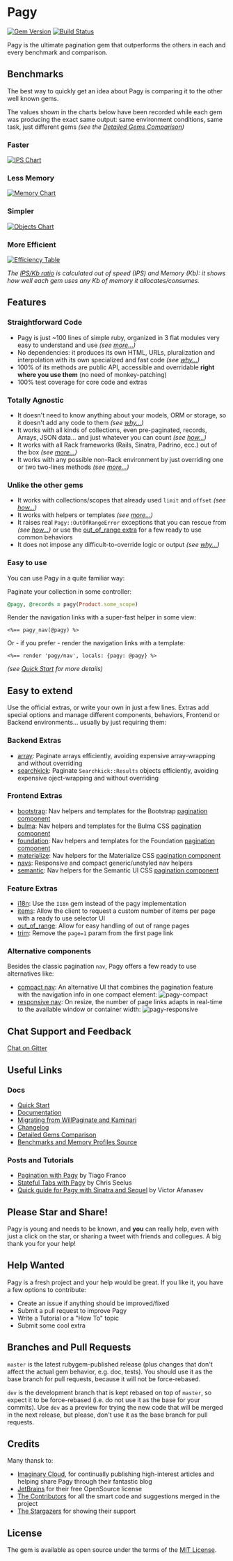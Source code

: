 # Pagy

[![Gem Version](https://badge.fury.io/rb/pagy.svg)](https://badge.fury.io/rb/pagy) [![Build Status](https://travis-ci.org/ddnexus/pagy.svg?branch=master)](https://travis-ci.org/ddnexus/pagy)

Pagy is the ultimate pagination gem that outperforms the others in each and every benchmark and comparison.

## Benchmarks

The best way to quickly get an idea about Pagy is comparing it to the other well known gems.

The values shown in the charts below have been recorded while each gem was producing the exact same output: same environment conditions, same task, just different gems _(see the [Detailed Gems Comparison](http://ddnexus.github.io/pagination-comparison/gems.html))_

### Faster

[![IPS Chart](docs/assets/images/ips-chart.png)](https://ddnexus.github.io/pagination-comparison/gems.html#ips-benchmark)

### Less Memory

[![Memory Chart](docs/assets/images/memory-chart.png)](https://ddnexus.github.io/pagination-comparison/gems.html#memory-profile)

### Simpler

[![Objects Chart](docs/assets/images/objects-chart.png)](https://ddnexus.github.io/pagination-comparison/gems.html#memory-profile)

### More Efficient

[![Efficiency Table](docs/assets/images/efficiency-table.png)](https://ddnexus.github.io/pagination-comparison/gems.html#efficiency-ratio)

_The [IPS/Kb ratio](http://ddnexus.github.io/pagination-comparison/gems.html#efficiency-ratio) is calculated out of speed (IPS) and Memory (Kb): it shows how well each gem uses any Kb of memory it allocates/consumes._

## Features

### Straightforward Code

- Pagy is just ~100 lines of simple ruby, organized in 3 flat modules very easy to understand and use _(see [more...](https://ddnexus.github.io/pagy/api))_
- No dependencies: it produces its own HTML, URLs, pluralization and interpolation with its own specialized and fast code _(see [why...](https://ddnexus.github.io/pagy/index#specialized-code-instead-of-generic-helpers))_
- 100% of its methods are public API, accessible and overridable **right where you use them** (no need of monkey-patching)
- 100% test coverage for core code and extras

### Totally Agnostic

- It doesn't need to know anything about your models, ORM or storage, so it doesn't add any code to them _(see [why...](https://ddnexus.github.io/pagy/index#stay-away-from-the-models))_
- It works with all kinds of collections, even pre-paginated, records, Arrays, JSON data... and just whatever you can count _(see [how...](https://ddnexus.github.io/pagy/how-to#paginate-any-collection))_
- It works with all Rack frameworks (Rails, Sinatra, Padrino, ecc.) out of the box _(see [more...](https://ddnexus.github.io/pagy/how-to#environment-assumptions))_
- It works with any possible non-Rack environment by just overriding one or two two-lines methods _(see [more...](https://ddnexus.github.io/pagy/how-to#environment-assumptions))_

### Unlike the other gems

- It works with collections/scopes that already used `limit` and `offset` _(see [how...](https://ddnexus.github.io/pagy/how-to#paginate-a-pre-offsetted-and-pre-limited-collection))_
- It works with helpers or templates _(see [more...](https://ddnexus.github.io/pagy/how-to#using-templates))_
- It raises real `Pagy::OutOfRangeError` exceptions that you can rescue from _(see [how...](https://ddnexus.github.io/pagy/how-to#handling-pagyoutofrangeerror-exception))_ or use the [out_of_range extra](http://ddnexus.github.io/pagy/extras/out_of_range) for a few ready to use common behaviors
- It does not impose any difficult-to-override logic or output _(see [why...](https://ddnexus.github.io/pagy/index#really-easy-to-customize))_

### Easy to use

You can use Pagy in a quite familiar way:

Paginate your collection in some controller:

```ruby
@pagy, @records = pagy(Product.some_scope)
```

Render the navigation links with a super-fast helper in some view:

```erb
<%== pagy_nav(@pagy) %>
```

Or - if you prefer - render the navigation links with a template:

```erb
<%== render 'pagy/nav', locals: {pagy: @pagy} %>
```

_(see [Quick Start](https://ddnexus.github.io/pagy/how-to#quick-start) for more details)_

## Easy to extend

Use the official extras, or write your own in just a few lines. Extras add special options and manage different components, behaviors, Frontend or Backend environments... usually by just requiring them:

### Backend Extras

- [array](http://ddnexus.github.io/pagy/extras/array): Paginate arrays efficiently, avoiding expensive array-wrapping and without overriding
- [searchkick](http://ddnexus.github.io/pagy/extras/searchkick): Paginate `Searchkick::Results` objects efficiently, avoiding expensive oject-wrapping and without overriding

### Frontend Extras

- [bootstrap](http://ddnexus.github.io/pagy/extras/bootstrap): Nav helpers and templates for the Bootstrap [pagination component](https://getbootstrap.com/docs/4.1/components/pagination)
- [bulma](http://ddnexus.github.io/pagy/extras/bulma): Nav helpers and templates for the Bulma CSS [pagination component](https://bulma.io/documentation/components/pagination)
- [foundation](http://ddnexus.github.io/pagy/extras/foundation): Nav helpers and templates for the Foundation [pagination component](https://foundation.zurb.com/sites/docs/pagination.html)
- [materialize](http://ddnexus.github.io/pagy/extras/materialize): Nav helpers for the Materialize CSS [pagination component](https://materializecss.com/pagination.html)
- [navs](http://ddnexus.github.io/pagy/extras/navs): Responsive and compact generic/unstyled nav helpers
- [semantic](http://ddnexus.github.io/pagy/extras/semantic): Nav helpers for the Semantic UI CSS [pagination component](https://semantic-ui.com/collections/menu.html)

### Feature Extras

- [i18n](http://ddnexus.github.io/pagy/extras/i18n): Use the `I18n` gem instead of the pagy implementation
- [items](http://ddnexus.github.io/pagy/extras/items): Allow the client to request a custom number of items per page with a ready to use selector UI
- [out_of_range](http://ddnexus.github.io/pagy/extras/out_of_range): Allow for easy handling of out of range pages
- [trim](http://ddnexus.github.io/pagy/extras/trim): Remove the `page=1` param from the first page link

### Alternative components

Besides the classic pagination `nav`, Pagy offers a few ready to use alternatives like:

- [compact nav](http://ddnexus.github.io/pagy/extras/navs#compact-navs): An alternative UI that combines the pagination feature with the navigation info in one compact element: ![pagy-compact](docs/assets/images/pagy-compact-w.png)
- [responsive nav](http://ddnexus.github.io/pagy/extras/navs#responsive-navs): On resize, the number of page links adapts in real-time to the available window or container width: ![pagy-responsive](docs/assets/images/pagy-responsive-w.png)

## Chat Support and Feedback

[Chat on Gitter](https://gitter.im/ruby-pagy/Lobby)

## Useful Links

### Docs

- [Quick Start](https://ddnexus.github.io/pagy/how-to#quick-start)
- [Documentation](https://ddnexus.github.io/pagy/index)
- [Migrating from WillPaginate and Kaminari](https://ddnexus.github.io/pagy/migration-tips)
- [Changelog](https://github.com/ddnexus/pagy/blob/master/CHANGELOG.md)
- [Detailed Gems Comparison](https://ddnexus.github.io/pagination-comparison/gems.html)
- [Benchmarks and Memory Profiles Source](http://github.com/ddnexus/pagination-comparison)

### Posts and Tutorials

- [Pagination with Pagy](https://www.imaginarycloud.com/blog/paginating-ruby-on-rails-apps-with-pagy) by Tiago Franco
- [Stateful Tabs with Pagy](https://www.imaginarycloud.com/blog/how-to-paginate-ruby-on-rails-apps-with-pagy) by Chris Seelus
- [Quick guide for Pagy with Sinatra and Sequel](https://medium.com/@vfreefly/how-to-use-pagy-with-sequel-and-sinatra-157dfec1c417) by Victor Afanasev

## Please Star and Share!

Pagy is young and needs to be known, and **you** can really help, even with just a click on the star, or sharing a tweet with friends and collegues. A big thank you for your help!

## Help Wanted

Pagy is a fresh project and your help would be great. If you like it, you have a few options to contribute:

- Create an issue if anything should be improved/fixed
- Submit a pull request to improve Pagy
- Write a Tutorial or a "How To" topic
- Submit some cool extra

## Branches and Pull Requests

`master` is the latest rubygem-published release (plus changes that don't affect the actual gem behavior, e.g. doc, tests). You should use it as the base branch for pull requests, because it will not be force-rebased.

`dev` is the development branch that is kept rebased on top of `master`, so expect it to be force-rebased (i.e. do not use it as the base for your commits). Use `dev` as a preview for trying the new code that will be merged in the next release, but please, don't use it as the base branch for pull requests.

## Credits

Many thansk to:

- [Imaginary Cloud](https://www.imaginarycloud.com), for continually publishing high-interest articles and helping share Pagy through their fantastic blog
- [JetBrains](http://www.jetbrains.com) for their free OpenSource license
- [The Contributors](https://github.com/ddnexus/pagy/graphs/contributors) for all the smart code and suggestions merged in the project
- [The Stargazers](https://github.com/ddnexus/pagy/stargazers) for showing their support

## License

The gem is available as open source under the terms of the [MIT License](https://opensource.org/licenses/MIT).
